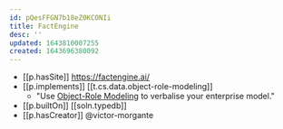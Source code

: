 ```yaml
---
id: pQesFFGN7b18eZ0KCONIi
title: FactEngine
desc: ''
updated: 1643810007255
created: 1643696380092
---
```



- [[p.hasSite]] https://factengine.ai/
- [[p.implements]] [[t.cs.data.object-role-modeling]]
  - "Use [Object-Role Modeling](https://factengine.ai/index.php/articles/object-role-modeling) to verbalise your enterprise model."
- [[p.builtOn]] [[soln.typedb]]
- [[p.hasCreator]] @victor-morgante
